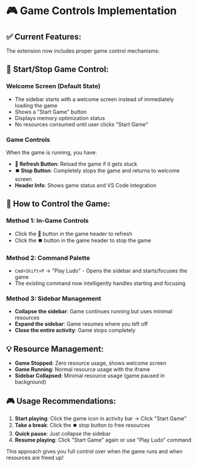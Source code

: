 # 🎮 Game Controls Implementation

## ✅ **Current Features:**
The extension now includes proper game control mechanisms:

## 🎯 **Start/Stop Game Control:**

### **Welcome Screen (Default State)**
- The sidebar starts with a welcome screen instead of immediately loading the game
- Shows a "Start Game" button
- Displays memory optimization status
- No resources consumed until user clicks "Start Game"

### **Game Controls**
When the game is running, you have:
- **🔄 Refresh Button**: Reload the game if it gets stuck
- **⏹️ Stop Button**: Completely stops the game and returns to welcome screen
- **Header Info**: Shows game status and VS Code integration

## 🚀 **How to Control the Game:**

### **Method 1: In-Game Controls**
- Click the **🔄** button in the game header to refresh
- Click the **⏹️** button in the game header to stop the game

### **Method 2: Command Palette**
- `Cmd+Shift+P` → "Play Ludo" - Opens the sidebar and starts/focuses the game
- The existing command now intelligently handles starting and focusing

### **Method 3: Sidebar Management**
- **Collapse the sidebar**: Game continues running but uses minimal resources
- **Expand the sidebar**: Game resumes where you left off
- **Close the entire activity**: Game stops completely

## 💡 **Resource Management:**
- **Game Stopped**: Zero resource usage, shows welcome screen
- **Game Running**: Normal resource usage with the iframe
- **Sidebar Collapsed**: Minimal resource usage (game paused in background)

## 🎮 **Usage Recommendations:**
1. **Start playing**: Click the game icon in activity bar → Click "Start Game"
2. **Take a break**: Click the ⏹️ stop button to free resources
3. **Quick pause**: Just collapse the sidebar
4. **Resume playing**: Click "Start Game" again or use "Play Ludo" command

This approach gives you full control over when the game runs and when resources are freed up!
